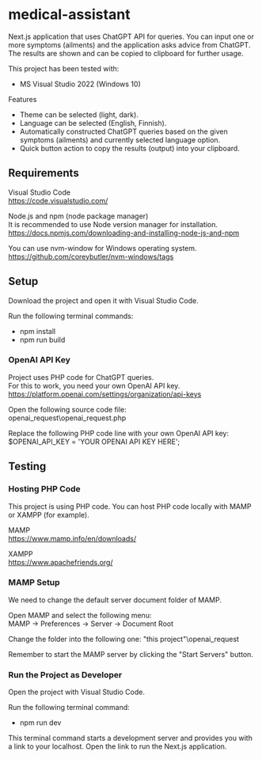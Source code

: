 # medical-assistant
Next.js application that uses ChatGPT API for queries. You can input one or more symptoms (ailments) and the application asks advice from ChatGPT. The results are shown and can be copied to clipboard for further usage.

This project has been tested with:
- MS Visual Studio 2022 (Windows 10)

Features
- Theme can be selected (light, dark).
- Language can be selected (English, Finnish).
- Automatically constructed ChatGPT queries based on the given symptoms (ailments) and currently selected language option.
- Quick button action to copy the results (output) into your clipboard.

## Requirements
Visual Studio Code  
https://code.visualstudio.com/

Node.js and npm (node package manager)  
It is recommended to use Node version manager for installation.  
https://docs.npmjs.com/downloading-and-installing-node-js-and-npm

You can use nvm-window for Windows operating system.  
https://github.com/coreybutler/nvm-windows/tags

## Setup
Download the project and open it with Visual Studio Code.

Run the following terminal commands:
- npm install
- npm run build

### OpenAI API Key
Project uses PHP code for ChatGPT queries.  
For this to work, you need your own OpenAI API key.  
https://platform.openai.com/settings/organization/api-keys

Open the following source code file:  
openai_request\openai_request.php

Replace the following PHP code line with your own OpenAI API key:  
$OPENAI_API_KEY = 'YOUR OPENAI API KEY HERE';

## Testing
### Hosting PHP Code
This project is using PHP code. You can host PHP code locally with MAMP or XAMPP (for example).

MAMP  
https://www.mamp.info/en/downloads/

XAMPP  
https://www.apachefriends.org/

### MAMP Setup
We need to change the default server document folder of MAMP.

Open MAMP and select the following menu:  
MAMP -> Preferences -> Server -> Document Root

Change the folder into the following one:
"this project"\openai_request

Remember to start the MAMP server by clicking the "Start Servers" button.

### Run the Project as Developer
Open the project with Visual Studio Code.

Run the following terminal command:
- npm run dev

This terminal command starts a development server and provides you with a link to your localhost. Open the link to run the Next.js application.

